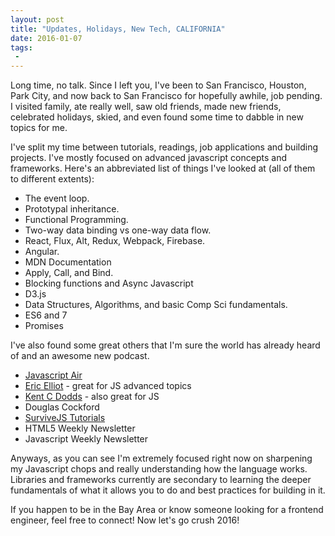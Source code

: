 ```yaml
---
layout: post
title: "Updates, Holidays, New Tech, CALIFORNIA"
date: 2016-01-07
tags:
 -
---
```


Long time, no talk. Since I left you, I've been to San Francisco, Houston, Park City, and now back to San Francisco for hopefully awhile, job pending. I visited family, ate really well, saw old friends, made new friends, celebrated holidays, skied, and even found some time to dabble in new topics for me. 

I've split my time between tutorials, readings, job applications and building projects. I've mostly focused on advanced javascript concepts and frameworks. Here's an abbreviated list of things I've looked at (all of them to different extents):

+  The event loop.
+  Prototypal inheritance.
+  Functional Programming.
+  Two-way data binding vs one-way data flow.
+  React, Flux, Alt, Redux, Webpack, Firebase.
+  Angular.
+  MDN Documentation
+  Apply, Call, and Bind.
+  Blocking functions and Async Javascript
+  D3.js
+  Data Structures, Algorithms, and basic Comp Sci fundamentals.
+  ES6 and 7 
+  Promises

I've also found some great others that I'm sure the world has already heard of and an awesome new podcast.

+  [Javascript Air](http://javascriptair.com/)
+  [Eric Elliot](https://medium.com/@_ericelliott) - great for JS advanced topics
+  [Kent C Dodds](https://medium.com/@kentcdodds) - also great for JS
+  Douglas Cockford
+  [SurviveJS Tutorials](https://survivejs.com/)
+  HTML5 Weekly Newsletter
+  Javascript Weekly Newsletter

Anyways, as you can see I'm extremely focused right now on sharpening my Javascript chops and really understanding how the language works. Libraries and frameworks currently are secondary to learning the deeper fundamentals of what it allows you to do and best practices for building in it.
  
If you happen to be in the Bay Area or know someone looking for a frontend engineer, feel free to connect! Now let's go crush 2016!

  